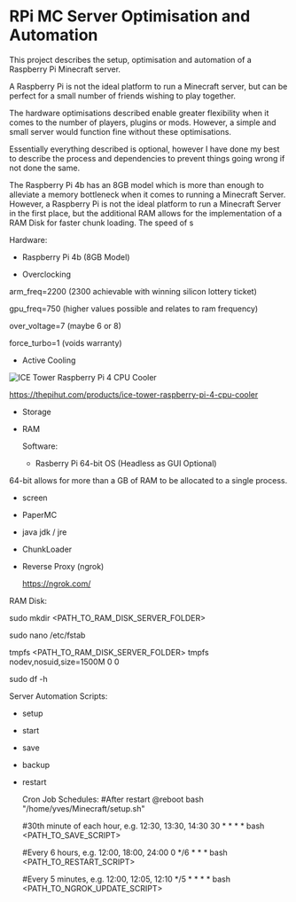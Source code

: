 # RPi MC Server Optimisation and Automation

This project describes the setup, optimisation and automation of a Raspberry Pi Minecraft server.

A Raspberry Pi is not the ideal platform to run a Minecraft server, but can be perfect for a small number of friends wishing to play together. 

The hardware optimisations described enable greater flexibility when it comes to the number of players, plugins or mods. However, a simple and small server would function fine without these optimisations.















Essentially everything described is optional, however I have done my best to describe the process and dependencies to prevent things going wrong if not done the same.

The Raspberry Pi 4b has an 8GB model which is more than enough to alleviate a memory bottleneck when it comes to running a Minecraft Server. However, a Raspberry Pi is not the ideal platform to run a Minecraft Server in the first place, but the additional RAM allows for the implementation of a RAM Disk for faster chunk loading. The speed of s

Hardware:
- Raspberry Pi 4b (8GB Model)

- Overclocking

arm_freq=2200 (2300 achievable with winning silicon lottery ticket)

gpu_freq=750 (higher values possible and relates to ram frequency)

over_voltage=7 (maybe 6 or 8)

force_turbo=1 (voids warranty)
  
- Active Cooling

![ICE Tower Raspberry Pi 4 CPU Cooler](https://github.com/YvesBell42/RPi-MC-Server-Optimisation-and-Automation/assets/63612338/40789c81-c50c-480e-8851-6c23017c478f)

https://thepihut.com/products/ice-tower-raspberry-pi-4-cpu-cooler

- Storage

- RAM

  Software:
  - Rasberry Pi 64-bit OS (Headless as GUI Optional)

 64-bit allows for more than a GB of RAM to be allocated to a single process.
  
  - screen
 
  - PaperMC
 
  - java jdk / jre
 
  - ChunkLoader

  - Reverse Proxy (ngrok)

    https://ngrok.com/


RAM Disk:

sudo mkdir <PATH_TO_RAM_DISK_SERVER_FOLDER>

sudo nano /etc/fstab

tmpfs <PATH_TO_RAM_DISK_SERVER_FOLDER> tmpfs nodev,nosuid,size=1500M 0 0

sudo df -h

Server Automation Scripts:

- setup

- start

- save

- backup

- restart

  Cron Job Schedules:
  #After restart
  @reboot bash "/home/yves/Minecraft/setup.sh"

  #30th minute of each hour, e.g. 12:30, 13:30, 14:30
  30 * * * * bash <PATH_TO_SAVE_SCRIPT>

  #Every 6 hours, e.g. 12:00, 18:00, 24:00
  0 */6 * * * bash <PATH_TO_RESTART_SCRIPT>

  #Every 5 minutes, e.g. 12:00, 12:05, 12:10 
  */5 * * * * bash <PATH_TO_NGROK_UPDATE_SCRIPT>
  
